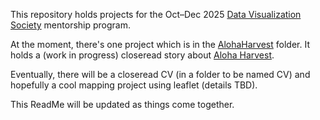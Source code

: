 This repository holds projects for the Oct–Dec 2025 [Data Visualization Society](https://www.datavisualizationsociety.org/) mentorship program.

At the moment, there's one project which is in the [AlohaHarvest](https://github.com/pwoodworth-jefcoats/DVSmentorship/tree/master/AlohaHarvest) 
folder.  It holds a (work in progress) closeread story about [Aloha Harvest](https://alohaharvest.org).  

Eventually, there will be a closeread CV (in a folder to be named CV) and hopefully a cool mapping project using leaflet (details TBD). 

This ReadMe will be updated as things come together.

